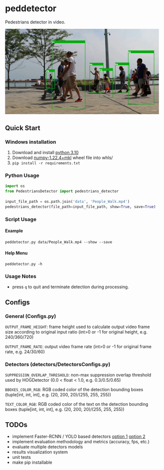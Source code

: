 # peddetector
Pedestrians detector in video.

![detection_example](https://github.com/avshalomd/peddetector/blob/main/data/detection_example.png "Detection example")

## Quick Start
### Windows installation
1. Download and install [python 3.10](https://www.python.org/ftp/python/3.10.5/python-3.10.5-amd64.exe)
2. Download [numpy-1.22.4+mkl](https://www.lfd.uci.edu/~gohlke/pythonlibs/#_numpy) wheel file into whls/
3. `pip install -r requirements.txt`

### Python Usage
```python
import os
from PedestriansDetector import pedestrians_detector

input_file_path = os.path.join('data', 'People_Walk.mp4')
pedestrians_detector(file_path=input_file_path, show=True, save=True)
```

### Script Usage
#### Example
`peddetector.py data/People_Walk.mp4 --show --save`

#### Help Menu
`peddetector.py -h`

### Usage Notes
* press `q` to quit and terminate detection during processing.

## Configs
### General (Configs.py)
`OUTPUT_FRAME_HEIGHT`: frame height used to calculate output video frame size according to original input ratio (int>0 or -1 for original height, e.g. 240/360/720)

`OUTPUT_FRAME_RATE`: output video frame rate (int>0 or -1 for original frame rate, e.g. 24/30/60)
### Detectors (detectors/DetectorsConfigs.py)
`SUPPRESSION_OVERLAP_THRESHOLD`: non-max suppression overlap threshold used by HOGDetector (0.0 < float < 1.0, e.g. 0.3/0.5/0.65)

`BBOXES_COLOR_RGB`: RGB coded color of the detection bounding boxes (tuple[int, int, int], e.g. (20, 200, 20)/(255, 255, 255))

`TEXT_COLOR_RGB`: RGB coded color of the text on the detection bounding boxes (tuple[int, int, int], e.g. (20, 200, 20)/(255, 255, 255))

## TODOs
* implement Faster-RCNN / YOLO based detectors [option 1](https://github.com/open-mmlab/mmtracking) [option 2](https://github.com/deepakcrk/yolov5-crowdhuman)
* implement evaluation methodology and metrics (accuracy, fps, etc.)
* evaluate multiple detectors models
* results visualization system
* unit tests
* make pip installable
